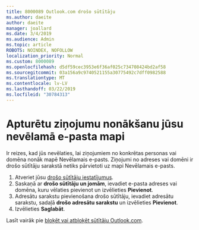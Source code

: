 ```yaml
---
title: 8000089 Outlook.com drošo sūtītāju
ms.author: daeite
author: daeite
manager: joallard
ms.date: 3/4/2019
ms.audience: Admin
ms.topic: article
ROBOTS: NOINDEX, NOFOLLOW
localization_priority: Normal
ms.custom: 8000089
ms.openlocfilehash: d5df59cec3953e6f36af025c734708424bd2af58
ms.sourcegitcommit: 03a156a9c9740521155a30775492c7dff0982588
ms.translationtype: MT
ms.contentlocale: lv-LV
ms.lasthandoff: 03/22/2019
ms.locfileid: "30784313"
---
```

# <a name="stop-messages-from-going-into-your-junk-email-folder"></a>Apturētu ziņojumu nonākšanu jūsu nevēlamā e-pasta mapi

Ir reizes, kad jūs nevēlaties, lai ziņojumiem no konkrētas personas vai domēna nonāk mapē Nevēlamais e-pasts. Ziņojumi no adreses vai domēni ir drošo sūtītāju sarakstā netiks pārvietoti uz mapi Nevēlamais e-pasts.

1. Atveriet jūsu [drošo sūtītāju iestatījumus](https://go.microsoft.com/fwlink/?linkid=2035804).
2. Saskaņā ar **drošo sūtītāju un jomām**, ievadiet e-pasta adreses vai domēna, kuru vēlaties pievienot un izvēlieties **Pievienot**.
3. Adresātu sarakstu pievienošana drošo sūtītāju, ievadiet adresātu sarakstu, sadaļā **drošo adresātu sarakstu** un izvēlieties **Pievienot**.
4. Izvēlieties **Saglabāt**.

Lasīt vairāk pie [bloķēt vai atbloķēt sūtītāju Outlook.com](https://support.office.com/article/afba1c94-77bb-4f50-8b85-057cf52f4d5e).